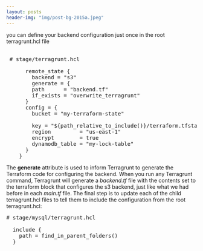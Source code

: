 ```yaml
---
layout: posts
header-img: "img/post-bg-2015a.jpeg"
---
```

you can define your backend configuration just once in the root terragrunt.hcl file<br><br>
   <pre> # stage/terragrunt.hcl
   
      remote_state {
        backend = "s3"
        generate = {
        path      = "backend.tf"
        if_exists = "overwrite_terragrunt"
      }
      config = {
        bucket = "my-terraform-state"

        key = "${path_relative_to_include()}/terraform.tfstate"
        region         = "us-east-1"
        encrypt        = true
        dynamodb_table = "my-lock-table"
      }
    }</pre>

The <b>generate</b> attribute is used to inform Terragrunt to generate the 
  Terraform code for configuring the backend. 
  When you run any Terragrunt command, Terragrunt 
  will generate a <i>backend.tf</i> file with the contents 
  set to the terraform block that configures the s3 backend, 
  just like what we had before in each <i>main.tf</i> file.
  The final step is to update each of the child terragrunt.hcl 
  files to tell them to include the configuration
  from the root terragrunt.hcl:
  
  <pre># stage/mysql/terragrunt.hcl

  include {
    path = find_in_parent_folders()
  }</pre>

